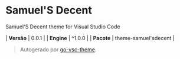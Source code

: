 # Samuel'S Decent

Samuel'S Decent theme for Visual Studio Code

| **Versão** | 0.0.1 |
| **Engine** | ^1.0.0 |
| **Pacote** | theme-samuel'sdecent |

> Autogerado por [go-vsc-theme](https://github.com/natalbu/go-vsc-theme).
